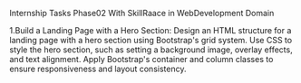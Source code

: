  Internship Tasks Phase02 With SkillRaace in WebDevelopment Domain

1.Build a Landing Page with a Hero Section: Design an HTML structure for a landing page with a hero section using Bootstrap's grid system. Use CSS to style the hero section, such as setting a background image, overlay effects, and text alignment. Apply Bootstrap's container and column classes to ensure responsiveness and layout consistency.
